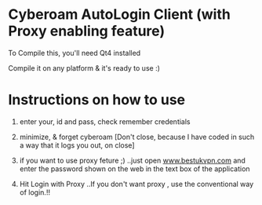 Cyberoam AutoLogin Client (with Proxy enabling feature)
=========================

To Compile this, you'll need Qt4 installed


Compile it on any platform & it's ready to use :)

Instructions on how to use
==========================

1) enter your, id and pass, check remember credentials

2) minimize, & forget cyberoam [Don't close, because I have coded in such a way that it logs you out, on close]

3) if you want to use proxy feture ;) ..just open www.bestukvpn.com and enter the password shown on the web in the text box of the application

4) Hit Login with Proxy ..If you don't want proxy , use the conventional way of login.!!
